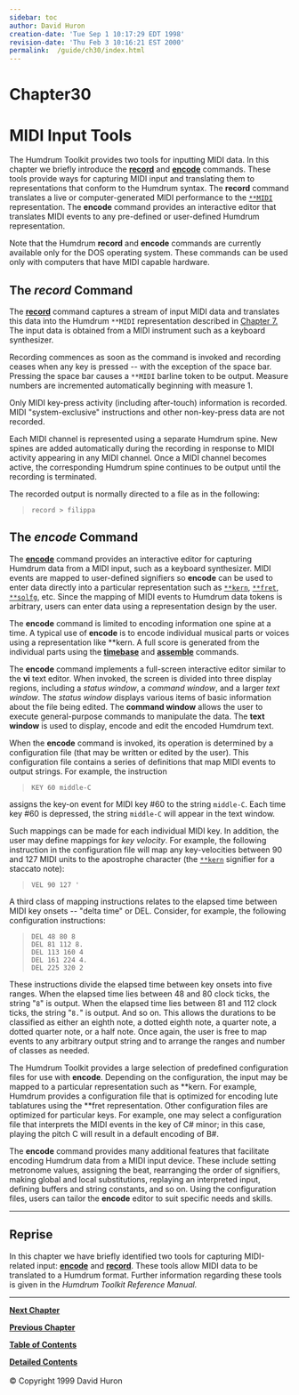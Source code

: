 ```yaml
---
sidebar: toc
author: David Huron
creation-date: 'Tue Sep 1 10:17:29 EDT 1998'
revision-date: 'Thu Feb 3 10:16:21 EST 2000'
permalink:	/guide/ch30/index.html
---
```



Chapter30
=========

MIDI Input Tools
================

The Humdrum Toolkit provides two tools for inputting MIDI data. In this
chapter we briefly introduce the [**record**](commands/record.html) and
[**encode**](commands/encode.html) commands. These tools provide ways
for capturing MIDI input and translating them to representations that
conform to the Humdrum syntax. The **record** command translates a live
or computer-generated MIDI performance to the
[`**MIDI`](representations/MIDI.rep.html) representation. The **encode**
command provides an interactive editor that translates MIDI events to
any pre-defined or user-defined Humdrum representation.

Note that the Humdrum **record** and **encode** commands are currently
available only for the DOS operating system. These commands can be used
only with computers that have MIDI capable hardware.

<a name ="The_record_Command"></a>

The *record* Command
--------------------

The [**record**](commands/record.html) command captures a stream of
input MIDI data and translates this data into the Humdrum `**MIDI`
representation described in [Chapter 7.](guide07.html) The input data is
obtained from a MIDI instrument such as a keyboard synthesizer.

Recording commences as soon as the command is invoked and recording
ceases when any key is pressed \-- with the exception of the space bar.
Pressing the space bar causes a `**MIDI` barline token to be output.
Measure numbers are incremented automatically beginning with measure 1.

Only MIDI key-press activity (including after-touch) information is
recorded. MIDI \"system-exclusive\" instructions and other non-key-press
data are not recorded.

Each MIDI channel is represented using a separate Humdrum spine. New
spines are added automatically during the recording in response to MIDI
activity appearing in any MIDI channel. Once a MIDI channel becomes
active, the corresponding Humdrum spine continues to be output until the
recording is terminated.

The recorded output is normally directed to a file as in the following:

> `record > filippa`

<a name ="The_encode_Command"></a>

The *encode* Command
--------------------

The [**encode**](commands/encode.html) command provides an interactive
editor for capturing Humdrum data from a MIDI input, such as a keyboard
synthesizer. MIDI events are mapped to user-defined signifiers so
**encode** can be used to enter data directly into a particular
representation such as [`**kern`](representations/kern.rep.html),
[`**fret`](representations/fret.rep.html),
[`**solfg`](representations/solfg.rep.html), etc. Since the mapping of
MIDI events to Humdrum data tokens is arbitrary, users can enter data
using a representation design by the user.

The **encode** command is limited to encoding information one spine at a
time. A typical use of **encode** is to encode individual musical parts
or voices using a representation like \*\*kern. A full score is
generated from the individual parts using the
[**timebase**](commands/timebase.html) and
[**assemble**](commands/assemble.html) commands.

The **encode** command implements a full-screen interactive editor
similar to the **vi** text editor. When invoked, the screen is divided
into three display regions, including a *status window*, a *command
window*, and a larger *text window*. The *status window* displays
various items of basic information about the file being edited. The
**command window** allows the user to execute general-purpose commands
to manipulate the data. The **text window** is used to display, encode
and edit the encoded Humdrum text.

When the **encode** command is invoked, its operation is determined by a
configuration file (that may be written or edited by the user). This
configuration file contains a series of definitions that map MIDI events
to output strings. For example, the instruction

> `KEY 60 middle-C`

assigns the key-on event for MIDI key \#60 to the string `middle-C`.
Each time key \#60 is depressed, the string `middle-C` will appear in
the text window.

Such mappings can be made for each individual MIDI key. In addition, the
user may define mappings for *key velocity*. For example, the following
instruction in the configuration file will map any key-velocities
between 90 and 127 MIDI units to the apostrophe character (the
[`**kern`](representations/kern.rep.html) signifier for a staccato
note):

> `VEL 90 127 '`

A third class of mapping instructions relates to the elapsed time
between MIDI key onsets \-- \"delta time\" or DEL. Consider, for
example, the following configuration instructions:

> `DEL 48 80 8`\
> `DEL 81 112 8.`\
> `DEL 113 160 4`\
> `DEL 161 224 4.`\
> `DEL 225 320 2`

These instructions divide the elapsed time between key onsets into five
ranges. When the elapsed time lies between 48 and 80 clock ticks, the
string \"`8`\" is output. When the elapsed time lies between 81 and 112
clock ticks, the string \"`8.`\" is output. And so on. This allows the
durations to be classified as either an eighth note, a dotted eighth
note, a quarter note, a dotted quarter note, or a half note. Once again,
the user is free to map events to any arbitrary output string and to
arrange the ranges and number of classes as needed.

The Humdrum Toolkit provides a large selection of predefined
configuration files for use with **encode**. Depending on the
configuration, the input may be mapped to a particular representation
such as \*\*kern. For example, Humdrum provides a configuration file
that is optimized for encoding lute tablatures using the \*\*fret
representation. Other configuration files are optimized for particular
keys. For example, one may select a configuration file that interprets
the MIDI events in the key of C\# minor; in this case, playing the pitch
C will result in a default encoding of B\#.

The **encode** command provides many additional features that facilitate
encoding Humdrum data from a MIDI input device. These include setting
metronome values, assigning the beat, rearranging the order of
signifiers, making global and local substitutions, replaying an
interpreted input, defining buffers and string constants, and so on.
Using the configuration files, users can tailor the **encode** editor to
suit specific needs and skills.

------------------------------------------------------------------------

<a name ="Reprise"></a>

Reprise
-------

In this chapter we have briefly identified two tools for capturing
MIDI-related input: [**encode**](commands/encode.html) and
[**record**](commands/record.html). These tools allow MIDI data to be
translated to a Humdrum format. Further information regarding these
tools is given in the *Humdrum Toolkit Reference Manual.*

------------------------------------------------------------------------


[**Next Chapter**](guide31.html)

[**Previous Chapter**](guide29.html)

[**Table of Contents**](guide.toc.html)

[**Detailed Contents**](guide.toc.detailed.html)\
\
© Copyright 1999 David Huron
